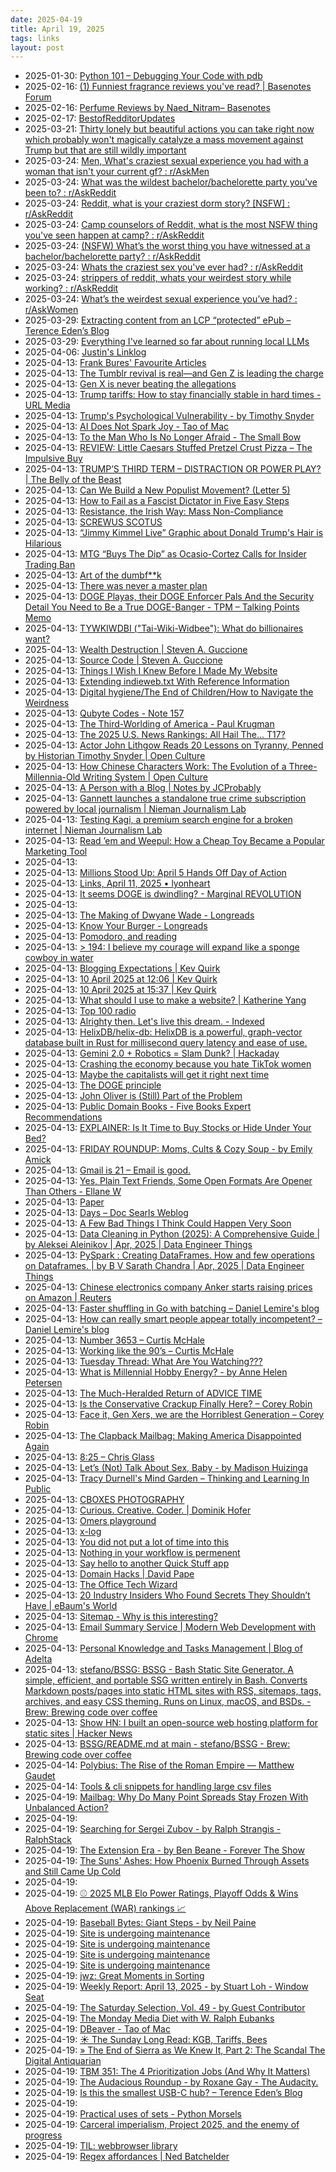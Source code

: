 ```yaml
---
date: 2025-04-19
title: April 19, 2025
tags: links
layout: post
---
```


- 2025-01-30: [Python 101 – Debugging Your Code with pdb](https://www.pythonpapers.com/p/python-101-debugging-your-code-with?publication_id=1267207&post_id=156028053&isFreemail=true&r=mtg9r&triedRedirect=true)
- 2025-02-16: [(1) Funniest fragrance reviews you've read? | Basenotes Forum](https://basenotes.com/community/threads/funniest-fragrance-reviews-youve-read.398266/)
- 2025-02-16: [Perfume Reviews by Naed_Nitram– Basenotes](https://basenotes.com/reviews/u.3408)
- 2025-02-17: [BestofRedditorUpdates](https://www.reddit.com/r/BestofRedditorUpdates/?f=flair_name%3A%22NEW%20UPDATE%22)
- 2025-03-21: [Thirty lonely but beautiful actions you can take right now which probably won't magically catalyze a mass movement against Trump but that are still wildly important](https://thewhitepages.net/p/thirty-lonely-but-beautiful-actions)
- 2025-03-24: [Men, What's craziest sexual experience you had with a woman that isn't your current gf? : r/AskMen](https://www.reddit.com/r/AskMen/comments/s6ak9y/men_whats_craziest_sexual_experience_you_had_with/)
- 2025-03-24: [What was the wildest bachelor/bachelorette party you've been to? : r/AskReddit](https://www.reddit.com/r/AskReddit/comments/17ss5mj/what_was_the_wildest_bachelorbachelorette_party/)
- 2025-03-24: [Reddit, what is your craziest dorm story? [NSFW] : r/AskReddit](https://www.reddit.com/r/AskReddit/comments/3acbek/reddit_what_is_your_craziest_dorm_story_nsfw/)
- 2025-03-24: [Camp counselors of Reddit, what is the most NSFW thing you've seen happen at camp? : r/AskReddit](https://www.reddit.com/r/AskReddit/comments/3cpmu4/camp_counselors_of_reddit_what_is_the_most_nsfw/)
- 2025-03-24: [(NSFW) What’s the worst thing you have witnessed at a bachelor/bachelorette party? : r/AskReddit](https://www.reddit.com/r/AskReddit/comments/9cdhww/nsfw_whats_the_worst_thing_you_have_witnessed_at/)
- 2025-03-24: [Whats the craziest sex you've ever had? : r/AskReddit](https://www.reddit.com/r/AskReddit/comments/fd0ooe/whats_the_craziest_sex_youve_ever_had/)
- 2025-03-24: [strippers of reddit, whats your weirdest story while working? : r/AskReddit](https://www.reddit.com/r/AskReddit/comments/ie9a97/strippers_of_reddit_whats_your_weirdest_story/)
- 2025-03-24: [What’s the weirdest sexual experience you’ve had? : r/AskWomen](https://www.reddit.com/r/AskWomen/comments/rx5mtx/whats_the_weirdest_sexual_experience_youve_had/)
- 2025-03-29: [Extracting content from an LCP “protected” ePub – Terence Eden’s Blog](https://shkspr.mobi/blog/2025/03/towards-extracting-content-from-an-lcp-protected-epub/)
- 2025-03-29: [Everything I've learned so far about running local LLMs](https://nullprogram.com/blog/2024/11/10/)
- 2025-04-06: [Justin's Linklog](https://jmason.ie/2025/04/04/123205a.html)
- 2025-04-13: [Frank Bures' Favourite Articles](https://electrictype.substack.com/p/frank-bures-favourite-articles)
- 2025-04-13: [The Tumblr revival is real—and Gen Z is leading the charge](https://werd.io/2025/the-tumblr-revival-is-realand-gen-z-is-leading-the)
- 2025-04-13: [Gen X is never beating the allegations](https://www.welcometohellworld.com/gen-x-is-never-beating-the-allegations/)
- 2025-04-13: [Trump tariffs: How to stay financially stable in hard times - URL Media](https://url-media.com/trump-tariffs-investor-panic-personal-finance/)
- 2025-04-13: [Trump's Psychological Vulnerability - by Timothy Snyder](https://snyder.substack.com/p/trumps-psychological-vulnerability)
- 2025-04-13: [AI Does Not Spark Joy - Tao of Mac](https://taoofmac.com/space/blog/2025/04/11/2110)
- 2025-04-13: [To the Man Who Is No Longer Afraid - The Small Bow](https://www.thesmallbow.com/p/to-the-man-who-is-no-longer-afraid)
- 2025-04-13: [REVIEW: Little Caesars Stuffed Pretzel Crust Pizza – The Impulsive Buy](https://www.theimpulsivebuy.com/wordpress/2025/04/11/little-caesars-stuffed-pretzel-crust-pizza-review/)
- 2025-04-13: [TRUMP’S THIRD TERM – DISTRACTION OR POWER PLAY? | The Belly of the Beast](https://thelawyerbubble.com/2025/04/08/trumps-third-term-distraction-or-power-play/)
- 2025-04-13: [Can We Build a New Populist Movement? (Letter 5)](https://ladylibertie.substack.com/p/can-we-build-a-new-populist-movement-adc)
- 2025-04-13: [How to Fail as a Fascist Dictator in Five Easy Steps](https://ladylibertie.substack.com/p/how-to-succeed-as-a-fascist-dictator)
- 2025-04-13: [Resistance, the Irish Way: Mass Non-Compliance](https://ladylibertie.substack.com/p/resistance-the-irish-way-a-blueprint)
- 2025-04-13: [SCREWUS SCOTUS](https://www.thealtmedia.com/p/screwus-scotus)
- 2025-04-13: [“Jimmy Kimmel Live” Graphic about Donald Trump's Hair is Hilarious](https://www.thealtmedia.com/p/this-jimmy-kimmel-live-graphic-trump)
- 2025-04-13: [MTG “Buys The Dip” as Ocasio-Cortez Calls for Insider Trading Ban](https://www.thealtmedia.com/p/mtg-caught-buying-the-dip-as-aoc)
- 2025-04-13: [Art of the dumbf**k](https://www.thealtmedia.com/p/art-of-the-dumbfk)
- 2025-04-13: [There was never a master plan](https://kill-the-newsletter.com/feeds/527km9xxoq0vonzops4m/entries/o0tcu7n05mznsno5h2g3.html)
- 2025-04-13: [DOGE Playas, their DOGE Enforcer Pals And the Security Detail You Need to Be a True DOGE-Banger - TPM – Talking Points Memo](https://talkingpointsmemo.com/edblog/doge-playas-their-doge-enforcer-pals-and-the-security-detail-you-need-to-be-a-true-doge-banger)
- 2025-04-13: [TYWKIWDBI ("Tai-Wiki-Widbee"): What do billionaires want?](https://tywkiwdbi.blogspot.com/2025/04/what-do-billionaires-want.html)
- 2025-04-13: [Wealth Destruction | Steven A. Guccione](https://stevesaltfacebook.blog/2025/04/06/wealth-destruction/)
- 2025-04-13: [Source Code | Steven A. Guccione](https://stevesaltfacebook.blog/2025/04/06/source-code/)
- 2025-04-13: [Things I Wish I Knew Before I Made My Website](https://shellsharks.com/blog-things-i-wish-i-had-known)
- 2025-04-13: [Extending indieweb.txt With Reference Information](https://shellsharks.com/extending-indieweb-txt-reference)
- 2025-04-13: [Digital hygiene/The End of Children/How to Navigate the Weirdness](https://www.recomendo.com/p/digital-hygienethe-end-of-childrenhow)
- 2025-04-13: [Qubyte Codes - Note 157](https://qubyte.codes/notes/1744240124954)
- 2025-04-13: [The Third-Worlding of America - Paul Krugman](https://paulkrugman.substack.com/p/the-third-worlding-of-america)
- 2025-04-13: [The 2025 U.S. News Rankings: All Hail The... T17?](https://davidlat.substack.com/p/2025-us-news-law-school-rankings-harvard-and-cornell-drop)
- 2025-04-13: [Actor John Lithgow Reads 20 Lessons on Tyranny, Penned by Historian Timothy Snyder | Open Culture](https://www.openculture.com/2025/04/actor-john-lithgow-reads-20-lessons-on-tyranny.html)
- 2025-04-13: [How Chinese Characters Work: The Evolution of a Three-Millennia-Old Writing System | Open Culture](https://www.openculture.com/2025/04/how-chinese-characters-work.html)
- 2025-04-13: [A Person with a Blog | Notes by JCProbably](https://notes.jeddacp.com/people-and-blogs-feature/)
- 2025-04-13: [Gannett launches a standalone true crime subscription powered by local journalism | Nieman Journalism Lab](https://www.niemanlab.org/2025/04/gannett-launches-a-standalone-true-crime-subscription-powered-by-local-journalism/)
- 2025-04-13: [Testing Kagi, a premium search engine for a broken internet | Nieman Journalism Lab](https://www.niemanlab.org/2025/04/testing-kagi-a-premium-search-engine-for-a-broken-internet/)
- 2025-04-13: [Read ’em and Weepul: How a Cheap Toy Became a Popular Marketing Tool](https://www.mentalfloss.com/surprising-origins-weepuls-80s-toy)
- 2025-04-13: [](https://www.mentalfloss.com/surprising-origins-weepuls-80s-toy?utm_source=RSS)
- 2025-04-13: [Millions Stood Up: April 5 Hands Off Day of Action](https://www.meditationsinanemergency.com/millions-stood-up-april-5-hands-off-day-of-action/)
- 2025-04-13: [Links, April 11, 2025 • lyonheart](https://lyonhe.art/links/2025-04-11/)
- 2025-04-13: [It seems DOGE is dwindling? - Marginal REVOLUTION](https://marginalrevolution.com/marginalrevolution/2025/04/it-seems-doge-is-dwindling.html)
- 2025-04-13: [](https://marginalrevolution.com/marginalrevolution/2025/04/it-seems-doge-is-dwindling.html?utm_source=rss&utm_medium=rss&utm_campaign=it-seems-doge-is-dwindling)
- 2025-04-13: [The Making of Dwyane Wade - Longreads](https://longreads.com/2025/04/10/the-making-of-dwyane-wade/)
- 2025-04-13: [Know Your Burger - Longreads](https://longreads.com/2025/04/11/know-your-burger/)
- 2025-04-13: [Pomodoro, and reading](https://lazybea.rs/par/)
- 2025-04-13: [> 194: I believe my courage will expand like a sponge cowboy in water](https://buttondown.com/lauraolin/archive/194-i-believe-my-courage-will-expand-like-a/)
- 2025-04-13: [Blogging Expectations | Kev Quirk](https://kevquirk.com/blog/blogging-expectations)
- 2025-04-13: [10 April 2025 at 12:06 | Kev Quirk](https://kevquirk.com/notes/20250410-1206)
- 2025-04-13: [10 April 2025 at 15:37 | Kev Quirk](https://kevquirk.com/notes/20250410-1537)
- 2025-04-13: [What should I use to make a website? | Katherine Yang](https://kayserifserif.place/posts/2025/what-should-i-use-to-make-a-website)
- 2025-04-13: [Top 100 radio](https://www.johndcook.com/blog/2025/04/08/top-100-radio/)
- 2025-04-13: [Alrighty then. Let's live this dream. - Indexed](https://thisisindexed.com/2025/04/alrighty-then-lets-live-this-dream/)
- 2025-04-13: [HelixDB/helix-db: HelixDB is a powerful, graph-vector database built in Rust for millisecond query latency and ease of use.](https://github.com/HelixDB/helix-db)
- 2025-04-13: [Gemini 2.0 + Robotics = Slam Dunk? | Hackaday](https://hackaday.com/2025/04/11/gemini-2-0-robotics-slam-dunk/)
- 2025-04-13: [Crashing the economy because you hate TikTok women](https://www.garbageday.email/p/crashing-the-economy-because-you-hate-tiktok-women)
- 2025-04-13: [Maybe the capitalists will get it right next time](https://www.garbageday.email/p/maybe-the-capitalists-will-get-it-right-next-time)
- 2025-04-13: [The DOGE principle](https://www.garbageday.email/p/the-doge-principle)
- 2025-04-13: [John Oliver is (Still) Part of the Problem](https://freddiedeboer.substack.com/p/yes-john-oliver-is-a-symbol-of-why)
- 2025-04-13: [Public Domain Books - Five Books Expert Recommendations](https://fivebooks.com/best-books/public-domain-books/)
- 2025-04-13: [EXPLAINER: Is It Time to Buy Stocks or Hide Under Your Bed?](https://emilyinyourphone.substack.com/p/is-it-time-to-buy-stocks-or-hide)
- 2025-04-13: [FRIDAY ROUNDUP: Moms, Cults & Cozy Soup - by Emily Amick](https://emilyinyourphone.substack.com/p/friday-roundup-moms-cults-and-cozy)
- 2025-04-13: [Gmail is 21 – Email is good.](https://email-is-good.com/2025/04/08/gmail-is-21/)
- 2025-04-13: [Yes, Plain Text Friends, Some Open Formats Are Opener Than Others - Ellane W](https://ellanew.com/ptpl/151-2025-04-07-some-open-formats-are-opener-than-others)
- 2025-04-13: [Paper](https://dynomight.net/paper/)
- 2025-04-13: [Days – Doc Searls Weblog](https://doc.searls.com/2025/04/07/days/)
- 2025-04-13: [A Few Bad Things I Think Could Happen Very Soon](https://www.discourseblog.com/p/a-few-bad-things-i-think-could-happen)
- 2025-04-13: [Data Cleaning in Python (2025): A Comprehensive Guide | by Aleksei Aleinikov | Apr, 2025 | Data Engineer Things](https://blog.det.life/data-cleaning-in-python-2025-a-comprehensive-guide-bcdcb491ae04?source=rss----f2ba5b8f6eb3---4)
- 2025-04-13: [PySpark : Creating DataFrames. How and few operations on Dataframes. | by B V Sarath Chandra | Apr, 2025 | Data Engineer Things](https://blog.det.life/pyspark-creating-dataframes-ad6664b26309?source=rss----f2ba5b8f6eb3---4)
- 2025-04-13: [Chinese electronics company Anker starts raising prices on Amazon | Reuters](https://www.reuters.com/technology/chinese-electronics-company-anker-starts-raising-prices-amazon-2025-04-11/)
- 2025-04-13: [Faster shuffling in Go with batching – Daniel Lemire's blog](https://lemire.me/blog/2025/04/06/faster-shuffling-in-go-with-batching/)
- 2025-04-13: [How can really smart people appear totally incompetent? – Daniel Lemire's blog](https://lemire.me/blog/2025/04/11/how-can-really-smart-people-appear-totally-incompetent/)
- 2025-04-13: [Number 3653 – Curtis McHale](https://curtismchale.ca/2025/04/09/number-3653/)
- 2025-04-13: [Working like the 90’s – Curtis McHale](https://curtismchale.ca/2025/04/06/working-like-the-90s/)
- 2025-04-13: [Tuesday Thread: What Are You Watching???](https://annehelen.substack.com/p/tuesday-thread-what-are-you-watching-a9c)
- 2025-04-13: [What is Millennial Hobby Energy? - by Anne Helen Petersen](https://annehelen.substack.com/p/what-is-millennial-hobby-energy)
- 2025-04-13: [The Much-Heralded Return of ADVICE TIME](https://annehelen.substack.com/p/the-much-heralded-return-of-advice)
- 2025-04-13: [Is the Conservative Crackup Finally Here? – Corey Robin](https://coreyrobin.com/2025/04/06/is-the-conservative-crackup-finally-here/)
- 2025-04-13: [Face it, Gen Xers, we are the Horriblest Generation – Corey Robin](https://coreyrobin.com/2025/04/09/face-it-gen-xers-we-are-the-horriblest-generation/)
- 2025-04-13: [The Clapback Mailbag: Making America Disappointed Again](https://www.contrabandcamp.com/p/the-clapback-mailbag-making-america)
- 2025-04-13: [8:25 – Chris Glass](https://chrisglass.com/2025/04/04/825/)
- 2025-04-13: [Let’s (Not) Talk About Sex, Baby - by Madison Huizinga](https://madisonhuizinga.substack.com/p/lets-not-talk-about-sex-baby)
- 2025-04-13: [Tracy Durnell's Mind Garden – Thinking and Learning In Public](https://tracydurnell.com/)
- 2025-04-13: [CBOXES PHOTOGRAPHY](https://www.cboxes.icu/)
- 2025-04-13: [Curious. Creative. Coder. | Dominik Hofer](https://dominikhofer.me/)
- 2025-04-13: [Omers playground](https://omeratagun.net/)
- 2025-04-13: [x-log](https://blog.x-way.org/)
- 2025-04-13: [You did not put a lot of time into this](https://birchtree.me/blog/you-did-not-put-a-lot-of-time-into-this/)
- 2025-04-13: [Nothing in your workflow is permenent](https://birchtree.me/blog/nothing-in-your-workflow-is-permenent/)
- 2025-04-13: [Say hello to another Quick Stuff app](https://birchtree.me/blog/say-hello-to-another-quick-stuff-app/)
- 2025-04-13: [Domain Hacks | David Pape](https://www.zyzzyxdonta.net/posts/domain-hacks/)
- 2025-04-13: [The Office Tech Wizard](https://nathanupchurch.com/blog/tech-wizard/)
- 2025-04-13: [20 Industry Insiders Who Found Secrets They Shouldn’t Have | eBaum's World](https://trending.ebaumsworld.com/pictures/20-industry-insiders-who-found-secrets-they-shouldnt-have/87685983/)
- 2025-04-13: [Sitemap - Why is this interesting?](https://whyisthisinteresting.substack.com/sitemap)
- 2025-04-13: [Email Summary Service | Modern Web Development with Chrome](https://paul.kinlan.me/projects/email-summary-service/)
- 2025-04-13: [Personal Knowledge and Tasks Management | Blog of Adelta](https://louis-thevenet.github.io/blog/pkms/2025/04/12/personal-knowledge-management-and-tasks.html)
- 2025-04-13: [stefano/BSSG: BSSG - Bash Static Site Generator. A simple, efficient, and portable SSG written entirely in Bash. Converts Markdown posts/pages into static HTML sites with RSS, sitemaps, tags, archives, and easy CSS theming. Runs on Linux, macOS, and BSDs. - Brew: Brewing code over coffee](https://brew.bsd.cafe/stefano/BSSG)
- 2025-04-13: [Show HN: I built an open-source web hosting platform for static sites | Hacker News](https://news.ycombinator.com/item?id=30676595)
- 2025-04-13: [BSSG/README.md at main - stefano/BSSG - Brew: Brewing code over coffee](https://brew.bsd.cafe/stefano/BSSG/src/branch/main/README.md)
- 2025-04-14: [Polybius: The Rise of the Roman Empire — Matthew Gaudet](https://www.mgaudet.ca/blog/2022/5/22/polybius-the-rise-of-the-roman-empire)
- 2025-04-14: [Tools & cli snippets for handling large csv files](https://gist.github.com/pax/322e642662f56334317767ee68ba611f)
- 2025-04-19: [Mailbag: Why Do Many Point Spreads Stay Frozen With Unbalanced Action?](https://figureitoutsportsbetting.substack.com/p/mailbag-why-do-many-point-spreads?publication_id=1895386&post_id=161075547&isFreemail=false&r=gwh9&triedRedirect=true)
- 2025-04-19: [](https://figureitoutsportsbetting.substack.com/p/mailbag-why-do-many-point-spreads?utm_source=post-email-title&publication_id=1895386&post_id=161075547&utm_campaign=email-post-title&isFreemail=false&r=gwh9&triedRedirect=true&utm_medium=email)
- 2025-04-19: [Searching for Sergei Zubov - by Ralph Strangis - RalphStack](https://ralphstack.substack.com/p/searching-for-sergei-zubov)
- 2025-04-19: [The Extension Era - by Ben Beane - Forever The Show](https://forevertheshow.substack.com/p/the-extension-era)
- 2025-04-19: [The Suns' Ashes: How Phoenix Burned Through Assets and Still Came Up Cold](https://dubnationhq.com/p/the-suns-ashes-how-phoenix-burned?publication_id=25649&post_id=160976870&isFreemail=true&r=gwh9&triedRedirect=true)
- 2025-04-19: [](https://dubnationhq.com/p/the-suns-ashes-how-phoenix-burned?utm_source=post-email-title&publication_id=25649&post_id=160976870&utm_campaign=email-post-title&isFreemail=true&r=gwh9&triedRedirect=true&utm_medium=email)
- 2025-04-19: [⚾ 2025 MLB Elo Power Ratings, Playoff Odds & Wins Above Replacement (WAR) rankings 📈](https://neilpaine.substack.com/p/2025-mlb-elo-power-ratings-playoff)
- 2025-04-19: [Baseball Bytes: Giant Steps - by Neil Paine](https://neilpaine.substack.com/p/baseball-bytes-giant-steps)
- 2025-04-19: [Site is undergoing maintenance](https://www.askamanager.org/2025/04/whats-a-secret-about-your-field-that-would-surprise-outsiders-to-hear.html)
- 2025-04-19: [Site is undergoing maintenance](https://www.askamanager.org/2025/04/should-i-hire-back-a-bully.html)
- 2025-04-19: [Site is undergoing maintenance](https://www.askamanager.org/2025/04/can-i-ask-my-boss-not-to-scream-at-me-with-her-door-open.html)
- 2025-04-19: [Site is undergoing maintenance](https://www.askamanager.org/2025/04/our-gen-z-employees-want-to-be-coddled-and-are-struggling-with-the-realities-of-work.html)
- 2025-04-19: [jwz: Great Moments in Sorting](https://www.jwz.org/blog/2025/04/great-moments-in-sorting-2/)
- 2025-04-19: [Weekly Report: April 13, 2025 - by Stuart Loh - Window Seat](https://stuloh.substack.com/p/weekly-report-april-13-2025)
- 2025-04-19: [The Saturday Selection, Vol. 49 - by Guest Contributor](https://whyisthisinteresting.substack.com/p/the-saturday-selection-vol-49)
- 2025-04-19: [The Monday Media Diet with W. Ralph Eubanks](https://whyisthisinteresting.substack.com/p/the-monday-media-diet-with-w-ralph)
- 2025-04-19: [DBeaver - Tao of Mac](https://taoofmac.com/space/apps/dbeaver)
- 2025-04-19: [☀️ The Sunday Long Read: KGB, Tariffs, Bees](https://mailchi.mp/sundaylongread.com/april13)
- 2025-04-19: [» The End of Sierra as We Knew It, Part 2: The Scandal The Digital Antiquarian](https://www.filfre.net/2025/04/the-end-of-sierra-as-we-knew-it-part-2-the-scandal/)
- 2025-04-19: [TBM 351: The 4 Prioritization Jobs (And Why It Matters)](https://cutlefish.substack.com/p/tbm-351-the-4-prioritization-jobs)
- 2025-04-19: [The Audacious Roundup - by Roxane Gay - The Audacity.](https://audacity.substack.com/p/the-audacious-roundup-15e)
- 2025-04-19: [Is this the smallest USB-C hub? – Terence Eden’s Blog](https://shkspr.mobi/blog/2025/04/is-this-the-smallest-usb-c-hub/)
- 2025-04-19: [](https://kill-the-newsletter.com/feeds/527km9xxoq0vonzops4m/entries/ntepgmpiho9v7ct5zdl8.html)
- 2025-04-19: [Practical uses of sets - Python Morsels](https://www.pythonmorsels.com/practical-uses-of-sets/)
- 2025-04-19: [Carceral imperialism, Project 2025, and the enemy of progress](https://prismreports.org/2025/04/15/project-2025-trump-carceral-imperialism/)
- 2025-04-19: [TIL: webbrowser library](https://daniel.feldroy.com/posts/til-2025-04-webbrowser-library)
- 2025-04-19: [Regex affordances | Ned Batchelder](https://nedbatchelder.com/blog/202504/regex_affordances.html)